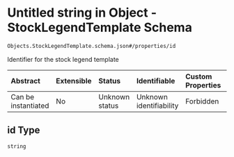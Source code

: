 # Untitled string in Object - StockLegendTemplate Schema

```txt
Objects.StockLegendTemplate.schema.json#/properties/id
```

Identifier for the stock legend template

| Abstract            | Extensible | Status         | Identifiable            | Custom Properties | Additional Properties | Access Restrictions | Defined In                                                                                            |
| :------------------ | :--------- | :------------- | :---------------------- | :---------------- | :-------------------- | :------------------ | :---------------------------------------------------------------------------------------------------- |
| Can be instantiated | No         | Unknown status | Unknown identifiability | Forbidden         | Allowed               | none                | [StockLegendTemplate.schema.json*](../objects/StockLegendTemplate.schema.json "open original schema") |

## id Type

`string`
